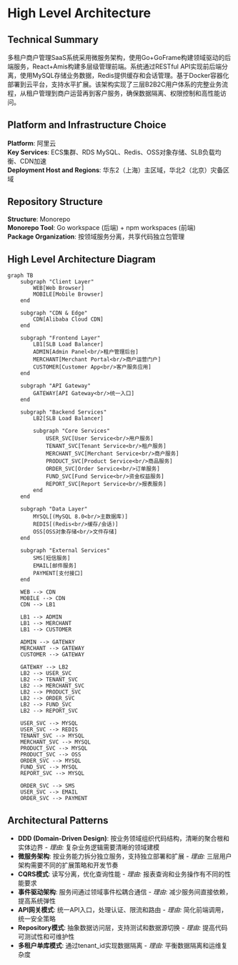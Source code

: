 # High Level Architecture

## Technical Summary

多租户商户管理SaaS系统采用微服务架构，使用Go+GoFrame构建领域驱动的后端服务，React+Amis构建多层级管理前端。系统通过RESTful API实现前后端分离，使用MySQL存储业务数据，Redis提供缓存和会话管理。基于Docker容器化部署到云平台，支持水平扩展。该架构实现了三层B2B2C用户体系的完整业务流程，从租户管理到商户运营再到客户服务，确保数据隔离、权限控制和高性能访问。

## Platform and Infrastructure Choice

**Platform**: 阿里云  
**Key Services**: ECS集群、RDS MySQL、Redis、OSS对象存储、SLB负载均衡、CDN加速  
**Deployment Host and Regions**: 华东2（上海）主区域，华北2（北京）灾备区域

## Repository Structure

**Structure**: Monorepo  
**Monorepo Tool**: Go workspace (后端) + npm workspaces (前端)  
**Package Organization**: 按领域服务分离，共享代码独立包管理

## High Level Architecture Diagram

```mermaid
graph TB
    subgraph "Client Layer"
        WEB[Web Browser]
        MOBILE[Mobile Browser]
    end
    
    subgraph "CDN & Edge"
        CDN[Alibaba Cloud CDN]
    end
    
    subgraph "Frontend Layer"
        LB1[SLB Load Balancer]
        ADMIN[Admin Panel<br/>租户管理后台]
        MERCHANT[Merchant Portal<br/>商户运营门户]
        CUSTOMER[Customer App<br/>客户服务应用]
    end
    
    subgraph "API Gateway"
        GATEWAY[API Gateway<br/>统一入口]
    end
    
    subgraph "Backend Services"
        LB2[SLB Load Balancer]
        
        subgraph "Core Services"
            USER_SVC[User Service<br/>用户服务]
            TENANT_SVC[Tenant Service<br/>租户服务]
            MERCHANT_SVC[Merchant Service<br/>商户服务]
            PRODUCT_SVC[Product Service<br/>商品服务]
            ORDER_SVC[Order Service<br/>订单服务]
            FUND_SVC[Fund Service<br/>资金权益服务]
            REPORT_SVC[Report Service<br/>报表服务]
        end
    end
    
    subgraph "Data Layer"
        MYSQL[(MySQL 8.0<br/>主数据库)]
        REDIS[(Redis<br/>缓存/会话)]
        OSS[OSS对象存储<br/>文件存储]
    end
    
    subgraph "External Services"
        SMS[短信服务]
        EMAIL[邮件服务]
        PAYMENT[支付接口]
    end
    
    WEB --> CDN
    MOBILE --> CDN
    CDN --> LB1
    
    LB1 --> ADMIN
    LB1 --> MERCHANT  
    LB1 --> CUSTOMER
    
    ADMIN --> GATEWAY
    MERCHANT --> GATEWAY
    CUSTOMER --> GATEWAY
    
    GATEWAY --> LB2
    LB2 --> USER_SVC
    LB2 --> TENANT_SVC
    LB2 --> MERCHANT_SVC
    LB2 --> PRODUCT_SVC
    LB2 --> ORDER_SVC
    LB2 --> FUND_SVC
    LB2 --> REPORT_SVC
    
    USER_SVC --> MYSQL
    USER_SVC --> REDIS
    TENANT_SVC --> MYSQL
    MERCHANT_SVC --> MYSQL
    PRODUCT_SVC --> MYSQL
    PRODUCT_SVC --> OSS
    ORDER_SVC --> MYSQL
    FUND_SVC --> MYSQL
    REPORT_SVC --> MYSQL
    
    ORDER_SVC --> SMS
    USER_SVC --> EMAIL
    ORDER_SVC --> PAYMENT
```

## Architectural Patterns

- **DDD (Domain-Driven Design)**: 按业务领域组织代码结构，清晰的聚合根和实体边界 - _理由:_ 复杂业务逻辑需要清晰的领域建模
- **微服务架构**: 按业务能力拆分独立服务，支持独立部署和扩展 - _理由:_ 三层用户架构需要不同的扩展策略和开发节奏
- **CQRS模式**: 读写分离，优化查询性能 - _理由:_ 报表查询和业务操作有不同的性能要求
- **事件驱动架构**: 服务间通过领域事件松耦合通信 - _理由:_ 减少服务间直接依赖，提高系统弹性
- **API网关模式**: 统一API入口，处理认证、限流和路由 - _理由:_ 简化前端调用，统一安全策略
- **Repository模式**: 抽象数据访问层，支持测试和数据源切换 - _理由:_ 提高代码可测试性和可维护性
- **多租户单库模式**: 通过tenant_id实现数据隔离 - _理由:_ 平衡数据隔离和运维复杂度

